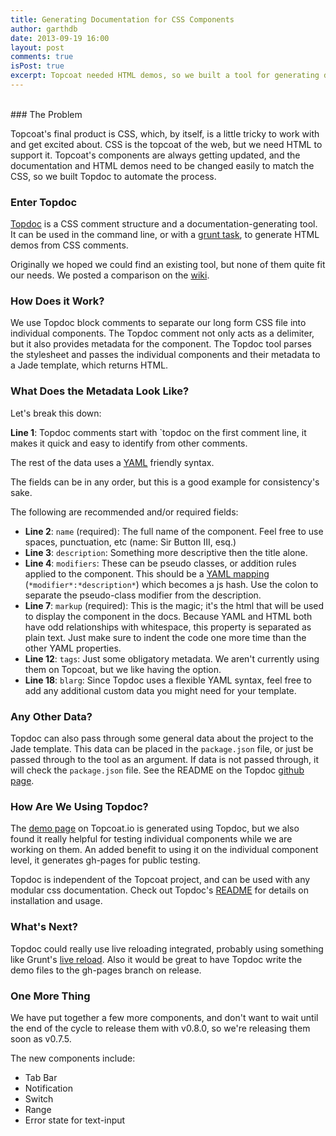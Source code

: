 ```yaml
---
title: Generating Documentation for CSS Components
author: garthdb
date: 2013-09-19 16:00
layout: post
comments: true
isPost: true
excerpt: Topcoat needed HTML demos, so we built a tool for generating documentation and demos from Topcoat's CSS comments; behold, Topdoc.
---
```

<br>
### The Problem

Topcoat's final product is CSS, which, by itself, is a little tricky to work with and get excited about. CSS is the topcoat of the web, but we need HTML to support it.  Topcoat's components are always getting updated, and the documentation and HTML demos need to be changed easily to match the CSS, so we built Topdoc to automate the process.

### Enter Topdoc

[Topdoc](https://github.com/topcoat/topdoc) is a CSS comment structure and a documentation-generating tool.  It can be used in the command line, or with a [grunt task](https://github.com/topcoat/grunt-topdoc), to generate HTML demos from CSS comments.

Originally we hoped we could find an existing tool, but none of them quite fit our needs.  We posted a comparison on the [wiki](https://github.com/topcoat/topdoc/wiki/Comparisons).

### How Does it Work?

We use Topdoc block comments to separate our long form CSS file into individual components.  The Topdoc comment not only acts as a delimiter, but it also provides metadata for the component.  The Topdoc tool parses the stylesheet and passes the individual components and their metadata to a Jade template, which returns HTML.

### What Does the Metadata Look Like?

<script src="https://gist.github.com/GarthDB/6606584.js"></script>

Let's break this down:

**Line 1**: Topdoc comments start with `topdoc on the first comment line, it makes it quick and easy to identify from other comments.

The rest of the data uses a [YAML](http://www.yaml.org/) friendly syntax.

The fields can be in any order, but this is a good example for consistency's sake.

The following are recommended and/or required fields:

* **Line 2**: `name` (required): The full name of the component.  Feel free to use spaces, punctuation, etc (name: Sir Button III, esq.)
* **Line 3**: `description`: Something more descriptive then the title alone.
* **Line 4**: `modifiers`: These can be pseudo classes, or addition rules applied to the component. This should be a [YAML mapping](http://yaml4r.sourceforge.net/doc/page/collections_in_yaml.htm) (`*modifier*:*description*`) which becomes a js hash.  Use the colon to separate the pseudo-class modifier from the description.
* **Line 7**: `markup` (required): This is the magic; it's the html that will be used to display the component in the docs. Because YAML and HTML both have odd relationships with whitespace, this property is separated as plain text.  Just make sure to indent the code one more time than the other YAML properties.
* **Line 12**: `tags`: Just some obligatory metadata. We aren't currently using them on Topcoat, but we like having the option.
* **Line 18**: `blarg`: Since Topdoc uses a flexible YAML syntax, feel free to add any additional custom data you might need for your template.

### Any Other Data?

Topdoc can also pass through some general data about the project to the Jade template.  This data can be placed in the `package.json` file, or just be passed through to the tool as an argument.  If data is not passed through, it will check the `package.json` file.  See the README on the Topdoc [github page](https://github.com/topcoat/topdoc).

### How Are We Using Topdoc?

The [demo page](http://topcoat.io/topcoat) on Topcoat.io is generated using Topdoc, but we also found it really helpful for testing individual components while we are working on them.  An added benefit to using it on the individual component level, it generates gh-pages for public testing.

Topdoc is independent of the Topcoat project, and can be used with any modular css documentation. Check out Topdoc's [README](https://github.com/topcoat/topdoc) for details on installation and usage.

### What's Next?

Topdoc could really use live reloading integrated, probably using something like Grunt's [live reload](https://github.com/gruntjs/grunt-contrib-watch#optionslivereload).  Also it would be great to have Topdoc write the demo files to the gh-pages branch on release.

### One More Thing

We have put together a few more components, and don't want to wait until the end of the cycle to release them with v0.8.0, so we're releasing them soon as v0.7.5.

The new components include:

* Tab Bar
* Notification
* Switch
* Range
* Error state for text-input
